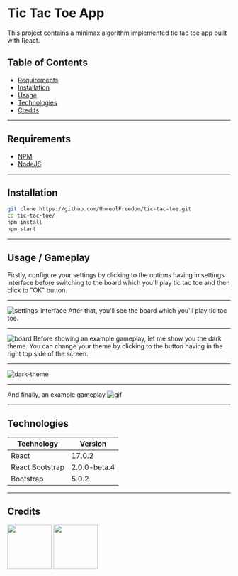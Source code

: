 # Tic Tac Toe App
This project contains a minimax algorithm implemented tic tac toe app built with React.

## Table of Contents
* [Requirements](#Requirements)
* [Installation](#Installation)
* [Usage](#Usage)
* [Technologies](#Technologies)
* [Credits](#Credits)

----
<a name="Requirements"></a>
## Requirements
* [NPM](https://www.npmjs.com/)
* [NodeJS](https://nodejs.org/en/)
___

<a name="Installation"></a>
## Installation
```bash
git clone https://github.com/UnreolFreedom/tic-tac-toe.git
cd tic-tac-toe/
npm install
npm start
```
---
<a name="Usage"></a>
## Usage / Gameplay
Firstly, configure your settings by clicking to the options having in settings interface before switching to the board which you'll play tic tac toe and then click to "OK" button.
___
![settings-interface](https://user-images.githubusercontent.com/81323808/129343585-d9c894a0-d39e-47a7-885f-7e14b40c410a.png)
After that, you'll see the board which you'll play tic tac toe.
___
![board](https://user-images.githubusercontent.com/81323808/129342207-c153b989-698f-4808-83f5-f96011ed2fbe.png)
Before showing an example gameplay, let me show you the dark theme. You can change your theme by clicking to the button having in the right top side of the screen.
___
![dark-theme](https://user-images.githubusercontent.com/81323808/129342269-8454f293-7b71-42e2-9b5f-b8e8225d6240.png)
___
And finally, an example gameplay 
![gif](https://user-images.githubusercontent.com/81323808/129346406-18fc7be9-e8c3-470f-a0a9-c33d5d733df7.gif)


---
<a name="Technologies"></a>
## Technologies
| Technology  | Version |
| ------------- | ------------- |
| React  | 17.0.2  |
| React Bootstrap | 2.0.0-beta.4  |
| Bootstrap | 5.0.2 |
___

<a name="Credits"></a>
## Credits
<img src="https://avatars.githubusercontent.com/u/81323808?v=4" width="100px"></img>
<img src="https://avatars.githubusercontent.com/u/66941061?v=4" width="100px"></img>
